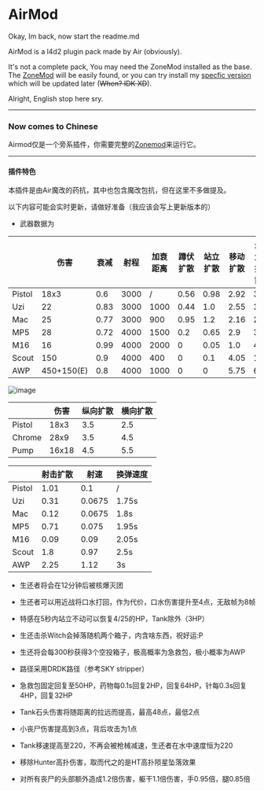 # AirMod
Okay, Im back, now start the readme.md

AirMod is a l4d2 plugin pack made by Air (obviously).

It's not a complete pack, You may need the ZoneMod installed as the base. The [ZoneMod](https://github.com/SirPlease/L4D2-Competitive-Rework) will be easily found, or you can try install my [specfic version]() which will be updated later (~~When? IDK XD~~).

Alright, English stop here sry.

-----------------

### Now comes to Chinese

Airmod仅是一个旁系插件，你需要完整的[Zonemod](https://github.com/SirPlease/L4D2-Competitive-Rework)来运行它。

----------------

#### 插件特色

本插件是由Air魔改的药抗，其中也包含魔改包抗，但在这里不多做提及。

以下内容可能会实时更新，请做好准备（我应该会写上更新版本的）

+ 武器数据为

|      | 伤害 |  衰减 | 射程|加衰距离|蹲伏扩散|站立扩散|移动扩散|最大扩散|
| ---  | ---  |  --- | --- |---     |---    |---    |---     |---     |
|Pistol|18x3  |0.6   |3000 |/       |0.56   |0.98   |2.92    |30      |
|Uzi   |22    |0.83  |3000 |1000    |0.44   |1.0    |2.55    |30      |
|Mac   |25    |0.77  |3000 |900     |0.95   |1.2    |2.16    |25      |
|MP5   |28    |0.72  |4000 |1500    |0.2    |0.65   |2.9     |35      |
|M16   |16    |0.99  |4000 |2000    |0      |0.05   |1.0     |40      |
|Scout |150   |0.9   |4000 |400     |0      |0.1    |4.05    |10      |
|AWP   |450+150(E)|0.8   |4000 |1000     |0      |0    |5.75    |65      |

![image](https://user-images.githubusercontent.com/70164765/184964099-1105a921-81fb-4a3d-8a7c-4da61a5c03fa.png)

|     |伤害|纵向扩散|横向扩散|
|-----|----|-------|--------|
|Pistol|18x3|3.5   |2.5     |
|Chrome|28x9|3.5   |4.5     |
|Pump  |16x18|4.5  |5.5     |

|     |射击扩散|射速|换弹速度|
|-----|--------|---|---------|
|Pistol|1.01   |0.1|/        |
|Uzi  |0.31    |0.0675|1.75s |
|Mac  |0.12    |0.0675|1.8s   |
|MP5  |0.71    |0.075|1.95s   |
|M16  |0.09    |0.09| 2.05s   |
|Scout|1.8    |0.97|2.5s      |
|AWP  |2.25    |1.12|3s      |

+ 生还者将会在12分钟后被核爆灭团

+ 生还者可以用近战将口水打回，作为代价，口水伤害提升至4点，无敌帧为8帧

+ 特感在5秒内站立不动可以恢复4/25的HP，Tank除外（3HP）

+ 生还击杀Witch会掉落随机两个箱子，内含啥东西，祝好运:P

+ 生还将会每300秒获得3个空投箱子，极高概率为急救包，极小概率为AWP

+ 路径采用DRDK路径（参考SKY stripper）

+ 急救包固定回复至50HP，药物每0.1s回复2HP，回复64HP，针每0.3s回复4HP，回复32HP

+ Tank石头伤害将随距离的拉远而提高，最高48点，最低2点

+ 小丧尸伤害提高到3点，背后攻击为1点

+ Tank移速提高至220，不再会被枪械减速，生还者在水中速度恒为220

+ 移除Hunter高扑伤害，取而代之的是HT高扑陨星坠落效果

+ 对所有丧尸的头部额外造成1.2倍伤害，躯干1.1倍伤害，手0.95倍，腿0.85倍